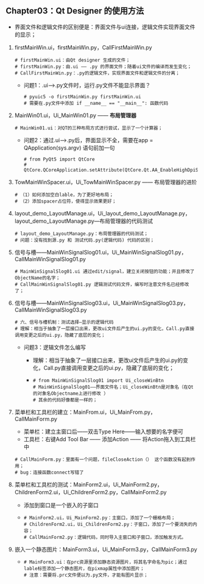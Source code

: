 ## Chapter03：Qt Designer 的使用方法

+ 界面文件和逻辑文件的区别便是：界面文件与ui连接，逻辑文件实现界面文件的显示；

1. firstMainWin.ui，firstMainWin.py，CallFirstMainWin.py

   ```
   # firstMainWin.ui：由Qt designer 生成的文件；
   # firstMainWin.py：由.ui —— .py 的界面文件；随着ui文件的编译而发生变化；
   # CallFirstMainWin.py：.py的逻辑文件，实现界面文件和逻辑文件的分离；
   ```

   + 问题1：.ui——>.py文件时，运行.py文件不能显示界面？

     ```
     # pyuic5 -o firstMainWin.py firstMainWin.ui
     # 需要在.py文件中添加 if __name__ == "__main__": 函数代码
     ```

2. MainWin01.ui，Ui_MainWin01.py —— **布局管理器**

   ```
   # MainWin01.ui：对QT的三种布局方式进行尝试，显示了一个计算器；
   ```

   + 问题2：通过.ui——>.py后，界面显示不全，需要在app = QApplication(sys.argv) 语句前加一句

     ```
     # from PyQt5 import QtCore
     # QtCore.QCoreApplication.setAttribute(QtCore.Qt.AA_EnableHighDpiScaling)
     ```

3. TowMainWinSpacer.ui，Ui_TowMainWinSpacer.py —— 布局管理器的进阶

   ```
   # （1）如何添加空白lable，为了更好地布局；
   # （2）添加spacer占位符，使得显示效果更好；
   ```

4. layout_demo_LayoutManage.ui，Ui_layout_demo_LayoutManage.py，layout_demo_LayoutManage.py—布局管理器的代码测试

   ```
   # layout_demo_LayoutManage.py：布局管理器的代码测试；
   # 问题：没有找到源.py 和 测试代码.py(逻辑代码) 代码的区别；
   ```

5. 信号与槽——MainWinSignalSlog01.ui，Ui_MainWinSignalSlog01.py，CallMainWinSignalSlog01.py

   ```
   # MainWinSignalSlog01.ui 通过edit/signal，建立关闭按钮的功能；并且修改了ObjectName的名字；
   # CallMainWinSignalSlog01.py	逻辑测试代码文件，编写时注意文件名已经修改了；
   ```

6. 信号与槽——MainWinSignalSlog03.ui，Ui_MainWinSignalSlog03.py，CallMainWinSignalSlog03.py

   ```
   # 六、信号与槽机制：测试选择—显示的逻辑代码
   # 理解：相当于抽象了一层接口出来，更改ui文件后产生的ui.py的变化，Call.py直接调用变更之后的ui.py，隐藏了底层的变化；
   ```

   + 问题3：逻辑文件怎么编写

     + 理解：相当于抽象了一层接口出来，更改ui文件后产生的ui.py的变化，Call.py直接调用变更之后的ui.py，隐藏了底层的变化；

     + ```
       # from MainWinSignalSlog01 import Ui_closeWinBtn 
       # MainWinSignalSlog01——界面文件名；Ui_closeWinBtn是对象名（在Qt的对象名Objectname上进行修改 ）
       # 其余的代码好像都是一样的；
       ```

7. 菜单栏和工具栏的建立：MainFrom.ui，Ui_MainFrom.py，CallMainForm.py

   + 菜单栏：建立主窗口后——双击Type Here——输入想要的名字便可
   + 工具栏：右键Add Tool Bar —— 添加Action —— 将Action拖入到工具栏中

   ```
   # CallMainForm.py：里面有一个问题，fileCloseAction（） 这个函数没有起到作用；
   # bug：连接函数connect写错了
   ```

8. 菜单栏和工具栏的测试：MainForm2.ui，Ui_MainForm2.py，ChildrenForm2.ui，Ui_ChildrenForm2.py，CallMainForm2.py

   + 添加到窗口是一个嵌入的子窗口

   + ```
     # MainForm2.ui，Ui_MainForm2.py：主窗口，添加了一个栅格布局；
     # ChildrenForm2.ui，Ui_ChildrenForm2.py：子窗口，添加了一个要消失的内容；
     # CallMainForm2.py：逻辑代码，同时导入主窗口和子窗口，添加触发方式。
     ```

9. 嵌入一个静态图片：MainForm3.ui，Ui_MainForm3.py，CallMainForm3.py

   + ```
     # MainForm3.ui：在prc资源里添加静态资源图片，将其名字命名为pic；通过lable标签添加一个静态图片，在pixmap属性中添加图片；
     # 注意：需要将.prc文件便以为.py文件，才能有图片显示；
     ```

     